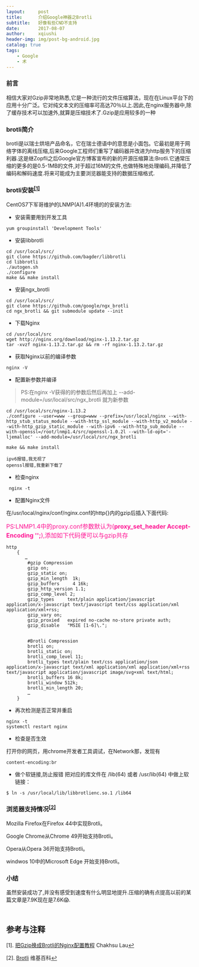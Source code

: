 ```yaml
---
layout:     post
title:      介绍Google神器之Brotli
subtitle:   好像有些CND不支持
date:       2017-08-07
author:     xqiushi
header-img: img/post-bg-android.jpg
catalog: true
tags:
    - Google
    - 术
---
```




### 前言

相信大家对Gzip非常地熟悉,它是一种流行的文件压缩算法，现在在Linux平台下的应用十分广泛。它对纯文本文的压缩率可高达70％以上.因此,在nginx服务器中,除了缓存技术可以加速外,就算是压缩技术了.Gzip是应用较多的一种
### brotli简介
brotli是以瑞士烘培产品命名，它在瑞士德语中的意思是小面包。它最初是用于网络字体的离线压缩,后来Google工程师们重写了编码器并改进为http服务下的压缩利器.这是继Zopfli之后Google官方博客宣布的新的开源压缩算法:Brotli.它通常压缩的更多的是0.5-1MB的文件,对于超过16M的文件,也做特殊地处理编码,并降低了编码和解码速度.将来可能成为主要浏览器能支持的数据压缩格式.
### brotli安装<a name="-1"></a><sup>[[1]](#1)</sup>

CentOS7下军哥维护的LNMP(A)1.4环境的的安装方法:

+ 安装需要用到开发工具

```
yum groupinstall 'Development Tools'
```

+ 安装libbrotli

```
cd /usr/local/src/
git clone https://github.com/bagder/libbrotli
cd libbrotli
./autogen.sh
./configure
make && make install
```

+ 安装ngx_brotli

```
cd /usr/local/src/
git clone https://github.com/google/ngx_brotli
cd ngx_brotli && git submodule update --init
```

+ 下载Nginx

```
cd /usr/local/src
wget http://nginx.org/download/nginx-1.13.2.tar.gz
tar -xvzf nginx-1.13.2.tar.gz && rm -rf nginx-1.13.2.tar.gz
```

+ 获取Nginx以前的编译参数

```
nginx -V
```

+ 配置新参数并编译

> PS:在nginx -V获得的的参数后然后再加上 --add-module=/usr/local/src/ngx_brotli 就为新参数
>

```
cd /usr/local/src/nginx-1.13.2
./configure --user=www --group=www --prefix=/usr/local/nginx --with-http_stub_status_module --with-http_ssl_module --with-http_v2_module --with-http_gzip_static_module --with-ipv6 --with-http_sub_module --with-openssl=/root/lnmp1.4/src/openssl-1.0.2l --with-ld-opt='-ljemalloc' --add-module=/usr/local/src/ngx_brotli

make && make install

```

	ipv6报错,我无视了
	openssl报错,我重新下载了

+ 检查nginx

```
 nginx -t
```

+ 配置Nginx文件

在/usr/local/nginx/conf/nginx.conf的http{}内的gzip后插入下面代码:

<font color=#FF1493 size=3 >PS:LNMP1.4中的proxy.conf参数默认为(**proxy_set_header   Accept-Encoding '';**),添加如下代码便可以与gzip共存</font>

```
http
    {
       …
        #gzip Compression
        gzip on;
        gzip_static on;
        gzip_min_length  1k;
        gzip_buffers     4 16k;
        gzip_http_version 1.1;
        gzip_comp_level 2;
        gzip_types     text/plain application/javascript application/x-javascript text/javascript text/css application/xml application/xml+rss;
        gzip_vary on;
        gzip_proxied   expired no-cache no-store private auth;
        gzip_disable   "MSIE [1-6]\.";

        
        #Brotli Compression
        brotli on;
        brotli_static on;
        brotli_comp_level 11;
        brotli_types text/plain text/css application/json application/x-javascript text/xml application/xml application/xml+rss text/javascript application/javascript image/svg+xml text/html;
        brotli_buffers 16 8k;
        brotli_window 512k;
        brotli_min_length 20;
        …
	}
```

+ 再次检测是否正常并重启

```
nginx -t
systemctl restart nginx
```

+ 检查是否生效

打开你的网页，用chrome开发者工具调试，在Network那，发现有

```
content-encoding:br
```

+ 做个软链接,防止报错
把对应的库文件在 /lib(64) 或者 /usr/lib(64) 中做上软链接：

```
$ ln -s /usr/local/lib/libbrotlienc.so.1 /lib64
```

### 浏览器支持情况<a name="-2"></a><sup>[[2]](#2)</sup>

Mozilla Firefox在Firefox 44中实现Brotli。

Google Chrome从Chrome 49开始支持Brotli。

Opera从Opera 36开始支持Brotli。

windwos 10中的Microsoft Edge 开始支持Brotli。

### 小结
虽然安装成功了,并没有感受到速度有什么明显地提升.压缩的确有点提高以前的某篇文章是7.9K现在是7.6K😱.
    
​    
参考与注释
---
<a name="1"></a>[1]. [把Gzip换成Brotli的Nginx配置教程](https://www.linpx.com/p/replace-the-gzip-nginx-configuration-tutorial-brotli.html) Chakhsu Lau[↩](#-1)

<a name="2"></a>[2]. [Brotli](https://zh.wikipedia.org/zh-hans/Brotli) 维基百科[↩](#-2)
    
​     